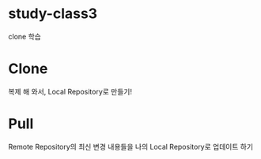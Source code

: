 # study-class3
clone 학습

#  Clone
복제 해 와서, Local Repository로 만들기!

# Pull
Remote Repository의 최신 변경 내용들을
나의 Local Repository로 업데이트 하기
